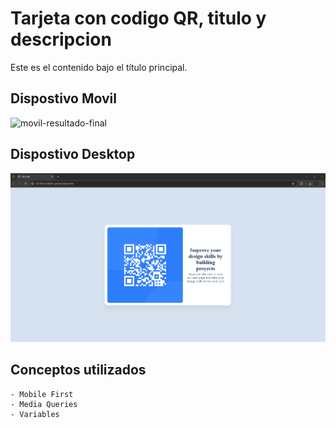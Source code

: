 # Tarjeta con codigo QR, titulo y descripcion

Este es el contenido bajo el título principal.

## Dispostivo Movil
![movil-resultado-final](./images/movil-final-result.jpg)
## Dispostivo Desktop
![desktop-resultado-final](./images/desktop-final-result.png)

## Conceptos utilizados

    - Mobile First
    - Media Queries
    - Variables
